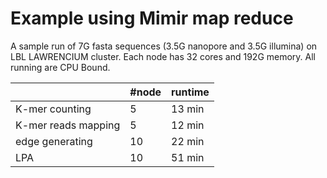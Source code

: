 # Example using Mimir map reduce 

A sample run of 7G fasta sequences (3.5G nanopore and 3.5G illumina) on LBL LAWRENCIUM cluster.
Each node has 32 cores and 192G memory. All running are CPU Bound.  


|                     | #node | runtime |
|---------------------|-------|---------|
| K-mer counting      | 5     | 13 min  |
| K-mer reads mapping | 5     | 12 min  |
| edge generating     | 10    | 22 min  |
| LPA                 | 10    | 51 min  |

